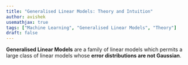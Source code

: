 ```yaml
---
title: "Generalised Linear Models: Theory and Intuition"
author: avishek
usemathjax: true
tags: ["Machine Learning", "Generalised Linear Models", "Theory"]
draft: false
---
```


**Generalised Linear Models** are a family of linear models which permits a large class of linear models whose **error distributions are not Gaussian**.

